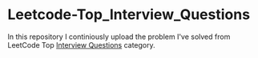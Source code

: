 # Leetcode-Top_Interview_Questions
In this repository I continiously upload the problem I've solved from LeetCode Top [Interview Questions](https://leetcode.com/problem-list/top-interview-questions/) category.

